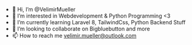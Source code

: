 - 👋 Hi, I’m @VelimirMueller
- 👀 I’m interested in Webdevelopment & Python Programming <3
- 🌱 I’m currently learning Laravel 8, TailwindCss, Python Backend Stuff
- 💞️ I’m looking to collaborate on Bigbluebutton and more
- 📫 How to reach me velimir.mueller@outlook.com

<!---
VelimirMueller/VelimirMueller is a ✨ special ✨ repository because its `README.md` (this file) appears on your GitHub profile.
You can click the Preview link to take a look at your changes.
--->
